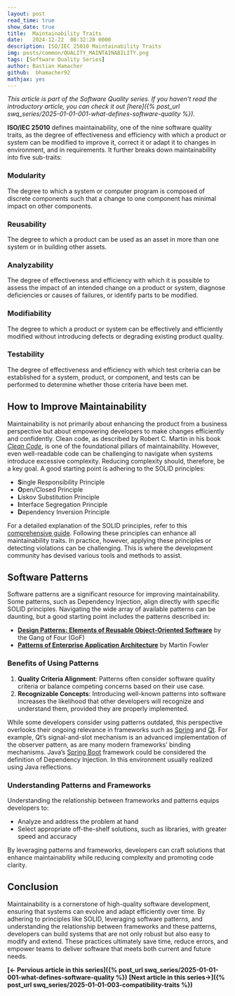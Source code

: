 ```yaml
---
layout: post
read_time: true
show_date: true
title:  Maintainability Traits
date:   2024-12-22  08:32:20 0000
description: ISO/IEC 25010 Maintainability Traits
img: posts/common/QUALITY_MAINTAINABILITY.png 
tags: [Software Quality Series]
author: Bastian Hamacher
github:  bhamacher92
mathjax: yes
---
```


*This article is part of the Software Quality series. If you haven’t read the introductory article, you can check it out [here]({% post_url swq_series/2025-01-01-001-what-defines-software-quality %}).*

**ISO/IEC 25010** defines maintainability, one of the nine software quality traits, as 
the degree of effectiveness and efficiency with which a product or system can be modified to improve it, correct it or adapt it to changes in environment, and in requirements. 
It further breaks down maintainability into five sub-traits:

### Modularity
The degree to which a system or computer program is composed of discrete components such that a change to one component has minimal impact on other components.

### Reusability
The degree to which a product can be used as an asset in more than one system or in building other assets.

### Analyzability
The degree of effectiveness and efficiency with which it is possible to assess the impact of an intended change on a product or system, diagnose deficiencies or causes of failures, or identify parts to be modified.

### Modifiability
The degree to which a product or system can be effectively and efficiently modified without introducing defects or degrading existing product quality.

### Testability
The degree of effectiveness and efficiency with which test criteria can be established for a system, product, or component, and tests can be performed to determine whether those criteria have been met.

## How to Improve Maintainability

Maintainability is not primarily about enhancing the product from a business perspective but about empowering developers to make changes efficiently and confidently. Clean code, as described by Robert C. Martin in his book *[Clean Code](https://www.mitp.de/IT-WEB/Programmierung/Clean-Code.html)*, is one of the foundational pillars of maintainability. However, even well-readable code can be challenging to navigate when systems introduce excessive complexity. Reducing complexity should, therefore, be a key goal. A good starting point is adhering to the SOLID principles:

- **S**ingle Responsibility Principle
- **O**pen/Closed Principle
- **L**iskov Substitution Principle
- **I**nterface Segregation Principle
- **D**ependency Inversion Principle

For a detailed explanation of the SOLID principles, refer to this [comprehensive guide](https://medium.com/@cibofdevs/understanding-solid-principles-in-java-with-real-life-examples-d6fe93b0acc2). Following these principles can enhance all maintainability traits. In practice, however, applying these principles or detecting violations can be challenging. This is where the development community has devised various tools and methods to assist.

## Software Patterns

Software patterns are a significant resource for improving maintainability. Some patterns, such as Dependency Injection, align directly with specific SOLID principles. Navigating the wide array of available patterns can be daunting, but a good starting point includes the patterns described in:

- **[Design Patterns: Elements of Reusable Object-Oriented Software](https://www.oreilly.com/library/view/design-patterns-elements/0201633612/)** by the Gang of Four (GoF)
- **[Patterns of Enterprise Application Architecture](https://martinfowler.com/books/eaa.html)** by Martin Fowler

### Benefits of Using Patterns

1. **Quality Criteria Alignment**: Patterns often consider software quality criteria or balance competing concerns based on their use case.
2. **Recognizable Concepts**: Introducing well-known patterns into software increases the likelihood that other developers will recognize and understand them, provided they are properly implemented.

While some developers consider using patterns outdated, this perspective overlooks their ongoing relevance in frameworks such as [Spring](https://spring.io) and [Qt](https://www.qt.io). For example, Qt’s signal-and-slot mechanism is an advanced implementation of the observer pattern, as are many modern frameworks’ binding mechanisms. Java’s [Spring Boot](https://spring.io/projects/spring-boot) framework could be considered the definition of Dependency Injection. In this environment usually realized using Java reflections.

### Understanding Patterns and Frameworks

Understanding the relationship between frameworks and patterns equips developers to:

- Analyze and address the problem at hand
- Select appropriate off-the-shelf solutions, such as libraries, with greater speed and accuracy

By leveraging patterns and frameworks, developers can craft solutions that enhance maintainability while reducing complexity and promoting code clarity.

## Conclusion

Maintainability is a cornerstone of high-quality software development, ensuring that systems can evolve and adapt efficiently over time. By adhering to principles like SOLID, leveraging software patterns, and understanding the relationship between frameworks and these patterns, developers can build systems that are not only robust but also easy to modify and extend. These practices ultimately save time, reduce errors, and empower teams to deliver software that meets both current and future needs.



**[<- Pervious article in this series]({% post_url swq_series/2025-01-01-001-what-defines-software-quality %})**      **[Next article in this series->]({% post_url swq_series/2025-01-01-003-compatibility-traits %})** 

